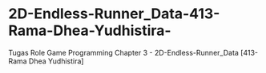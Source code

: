 # 2D-Endless-Runner_Data-413-Rama-Dhea-Yudhistira-
Tugas Role Game Programming Chapter 3 - 2D-Endless-Runner_Data [413- Rama Dhea Yudhistira]
